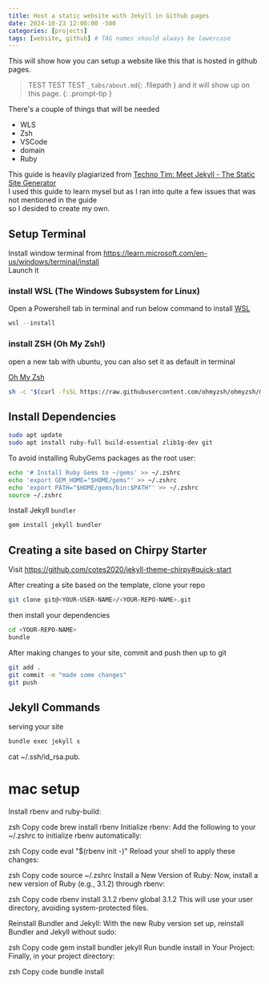 ```yaml
---
title: Host a static website with Jekyll in Github pages
date: 2024-10-23 12:00:00 -500
categories: [projects]
tags: [website, github] # TAG names should always be lowercase
---
```


This will show how you can setup a website like this that is hosted in github pages.

> TEST TEST TEST `_tabs/about.md`{: .filepath } and it will show up on this page.
{: .prompt-tip }

There's a couple of things that will be needed

* WLS
* Zsh
* VSCode
* domain
* Ruby

This guide is heavily plagiarized from [Techno Tim: Meet Jekyll - The Static Site Generator](https://technotim.live/posts/jekyll-docs-site/)  
 I used this guide to learn mysel but as I ran into quite a few issues that was not mentioned in the guide  
so I desided to create my own.

## Setup Terminal

Install window terminal from <https://learn.microsoft.com/en-us/windows/terminal/install>  
Launch it

### install WSL (The Windows Subsystem for Linux)

Open a Powershell tab in terminal and run below command to install [WSL](https://learn.microsoft.com/en-us/windows/wsl/install)

```powershell
wsl --install
```

### install ZSH (Oh My Zsh!)

open a new tab with ubuntu, you can also set it as default in terminal

[Oh My Zsh](https://ohmyz.sh/#install)

```bash
sh -c "$(curl -fsSL https://raw.githubusercontent.com/ohmyzsh/ohmyzsh/master/tools/install.sh)"
```

## Install Dependencies

```bash
sudo apt update
sudo apt install ruby-full build-essential zlib1g-dev git
```

To avoid installing RubyGems packages as the root user:

```bash
echo '# Install Ruby Gems to ~/gems' >> ~/.zshrc
echo 'export GEM_HOME="$HOME/gems"' >> ~/.zshrc
echo 'export PATH="$HOME/gems/bin:$PATH"' >> ~/.zshrc
source ~/.zshrc
```

Install Jekyll `bundler`

```bash
gem install jekyll bundler

```

## Creating a site based on Chirpy Starter

Visit <https://github.com/cotes2020/jekyll-theme-chirpy#quick-start>

After creating a site based on the template, clone your repo

```bash
git clone git@<YOUR-USER-NAME>/<YOUR-REPO-NAME>.git
```

then install your dependencies

```bash
cd <YOUR-REPO-NAME>
bundle
```

After making changes to your site, commit and push then up to git

```bash
git add .
git commit -m "made some changes"
git push
```

## Jekyll Commands

serving your site

```bash
bundle exec jekyll s
```

cat ~/.ssh/id_rsa.pub.
# mac setup 
Install rbenv and ruby-build:

zsh
Copy code
brew install rbenv
Initialize rbenv: Add the following to your ~/.zshrc to initialize rbenv automatically:

zsh
Copy code
eval "$(rbenv init -)"
Reload your shell to apply these changes:

zsh
Copy code
source ~/.zshrc
Install a New Version of Ruby: Now, install a new version of Ruby (e.g., 3.1.2) through rbenv:

zsh
Copy code
rbenv install 3.1.2
rbenv global 3.1.2
This will use your user directory, avoiding system-protected files.

Reinstall Bundler and Jekyll: With the new Ruby version set up, reinstall Bundler and Jekyll without sudo:

zsh
Copy code
gem install bundler jekyll
Run bundle install in Your Project: Finally, in your project directory:

zsh
Copy code
bundle install